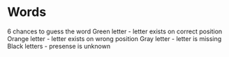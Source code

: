 # Words

6 chances to guess the word
Green letter - letter exists on correct position
Orange letter - letter exists on wrong position
Gray letter - letter is missing
Black letters - presense is unknown


